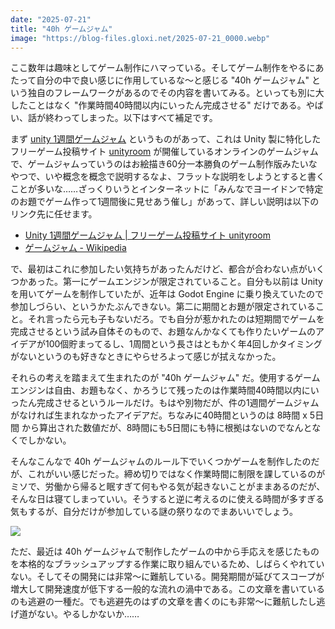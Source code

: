 ```yaml
---
date: "2025-07-21"
title: "40h ゲームジャム"
image: "https://blog-files.gloxi.net/2025-07-21_0000.webp"
---
```


ここ数年は趣味としてゲーム制作にハマっている。そしてゲーム制作をやるにあたって自分の中で良い感じに作用しているな～と感じる "40h ゲームジャム" という独自のフレームワークがあるのでその内容を書いてみる。といっても別に大したことはなく "作業時間40時間以内にいったん完成させる" だけである。やばい、話が終わってしまった。以下はすべて補足です。

まず [unity 1週間ゲームジャム](https://unityroom.com/unity1weeks) というものがあって、これは Unity 製に特化したフリーゲーム投稿サイト [unityroom](https://unityroom.com/) が開催しているオンラインのゲームジャムで、ゲームジャムっていうのはお絵描き60分一本勝負のゲーム制作版みたいなやつで、いや概念を概念で説明するなよ、フラットな説明をしようとすると書くことが多いな……ざっくりいうとインターネットに「みんなでヨーイドンで特定のお題でゲーム作って1週間後に見せあう催し」があって、詳しい説明は以下のリンク先に任せます。

- [Unity 1週間ゲームジャム | フリーゲーム投稿サイト unityroom](https://unityroom.com/unity1weeks)
- [ゲームジャム - Wikipedia](https://ja.wikipedia.org/wiki/%E3%82%B2%E3%83%BC%E3%83%A0%E3%82%B8%E3%83%A3%E3%83%A0)

で、最初はこれに参加したい気持ちがあったんだけど、都合が合わない点がいくつかあった。第一にゲームエンジンが限定されていること。自分も以前は Unity を用いてゲームを制作していたが、近年は Godot Engine に乗り換えていたので参加しづらい、というかたぶんできない。第二に期間とお題が限定されていること。それ言ったら元も子もないだろ。でも自分が惹かれたのは短期間でゲームを完成させるという試み自体そのもので、お題なんかなくても作りたいゲームのアイデアが100個貯まってるし、1周間という長さはともかく年4回しかタイミングがないというのも好きなときにやらせろよって感じが拭えなかった。

それらの考えを踏まえて生まれたのが "40h ゲームジャム" だ。使用するゲームエンジンは自由、お題もなく、かろうじて残ったのは作業時間40時間以内にいったん完成させるというルールだけ。もはや別物だが、件の1週間ゲームジャムがなければ生まれなかったアイデアだ。ちなみに40時間というのは 8時間 x 5日間 から算出された数値だが、8時間にも5日間にも特に根拠はないのでなんとなくでしかない。

そんなこんなで 40h ゲームジャムのルール下でいくつかゲームを制作したのだが、これがいい感じだった。締め切りではなく作業時間に制限を課しているのがミソで、労働から帰ると眠すぎて何もやる気が起きないことがままあるのだが、そんな日は寝てしまっていい。そうすると逆に考えるのに使える時間が多すぎる気もするが、自分だけが参加している謎の祭りなのでまあいいでしょう。

![](https://blog-files.gloxi.net/2025-07-21_0001.webp)

ただ、最近は 40h ゲームジャムで制作したゲームの中から手応えを感じたものを本格的なブラッシュアップする作業に取り組んでいるため、しばらくやれていない。そしてその開発には非常～に難航している。開発期間が延びてスコープが増大して開発速度が低下する一般的な流れの渦中である。この文章を書いているのも逃避の一種だ。でも逃避先のはずの文章を書くのにも非常～に難航したし逃げ道がない。やるしかないか……
